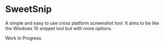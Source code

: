 # SweetSnip

A simple and easy to use cross platform screenshot tool. It aims to be like the Windows 10 snippet tool but with more options.

Work In Progress

